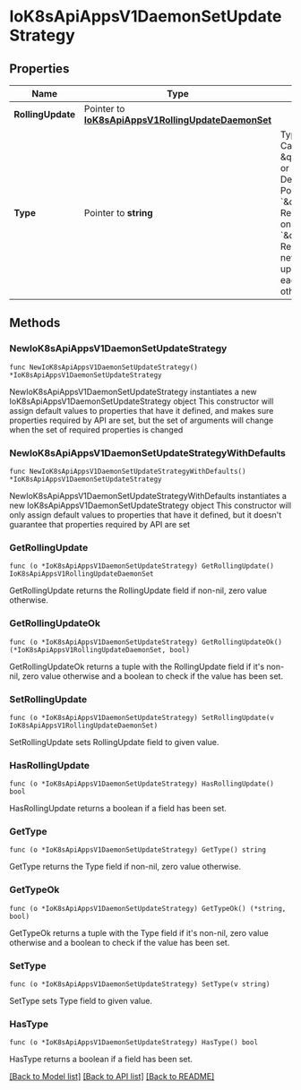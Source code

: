 # IoK8sApiAppsV1DaemonSetUpdateStrategy

## Properties

Name | Type | Description | Notes
------------ | ------------- | ------------- | -------------
**RollingUpdate** | Pointer to [**IoK8sApiAppsV1RollingUpdateDaemonSet**](IoK8sApiAppsV1RollingUpdateDaemonSet.md) |  | [optional] 
**Type** | Pointer to **string** | Type of daemon set update. Can be \&quot;RollingUpdate\&quot; or \&quot;OnDelete\&quot;. Default is RollingUpdate.  Possible enum values:  - &#x60;\&quot;OnDelete\&quot;&#x60; Replace the old daemons only when it&#39;s killed  - &#x60;\&quot;RollingUpdate\&quot;&#x60; Replace the old daemons by new ones using rolling update i.e replace them on each node one after the other. | [optional] 

## Methods

### NewIoK8sApiAppsV1DaemonSetUpdateStrategy

`func NewIoK8sApiAppsV1DaemonSetUpdateStrategy() *IoK8sApiAppsV1DaemonSetUpdateStrategy`

NewIoK8sApiAppsV1DaemonSetUpdateStrategy instantiates a new IoK8sApiAppsV1DaemonSetUpdateStrategy object
This constructor will assign default values to properties that have it defined,
and makes sure properties required by API are set, but the set of arguments
will change when the set of required properties is changed

### NewIoK8sApiAppsV1DaemonSetUpdateStrategyWithDefaults

`func NewIoK8sApiAppsV1DaemonSetUpdateStrategyWithDefaults() *IoK8sApiAppsV1DaemonSetUpdateStrategy`

NewIoK8sApiAppsV1DaemonSetUpdateStrategyWithDefaults instantiates a new IoK8sApiAppsV1DaemonSetUpdateStrategy object
This constructor will only assign default values to properties that have it defined,
but it doesn't guarantee that properties required by API are set

### GetRollingUpdate

`func (o *IoK8sApiAppsV1DaemonSetUpdateStrategy) GetRollingUpdate() IoK8sApiAppsV1RollingUpdateDaemonSet`

GetRollingUpdate returns the RollingUpdate field if non-nil, zero value otherwise.

### GetRollingUpdateOk

`func (o *IoK8sApiAppsV1DaemonSetUpdateStrategy) GetRollingUpdateOk() (*IoK8sApiAppsV1RollingUpdateDaemonSet, bool)`

GetRollingUpdateOk returns a tuple with the RollingUpdate field if it's non-nil, zero value otherwise
and a boolean to check if the value has been set.

### SetRollingUpdate

`func (o *IoK8sApiAppsV1DaemonSetUpdateStrategy) SetRollingUpdate(v IoK8sApiAppsV1RollingUpdateDaemonSet)`

SetRollingUpdate sets RollingUpdate field to given value.

### HasRollingUpdate

`func (o *IoK8sApiAppsV1DaemonSetUpdateStrategy) HasRollingUpdate() bool`

HasRollingUpdate returns a boolean if a field has been set.

### GetType

`func (o *IoK8sApiAppsV1DaemonSetUpdateStrategy) GetType() string`

GetType returns the Type field if non-nil, zero value otherwise.

### GetTypeOk

`func (o *IoK8sApiAppsV1DaemonSetUpdateStrategy) GetTypeOk() (*string, bool)`

GetTypeOk returns a tuple with the Type field if it's non-nil, zero value otherwise
and a boolean to check if the value has been set.

### SetType

`func (o *IoK8sApiAppsV1DaemonSetUpdateStrategy) SetType(v string)`

SetType sets Type field to given value.

### HasType

`func (o *IoK8sApiAppsV1DaemonSetUpdateStrategy) HasType() bool`

HasType returns a boolean if a field has been set.


[[Back to Model list]](../README.md#documentation-for-models) [[Back to API list]](../README.md#documentation-for-api-endpoints) [[Back to README]](../README.md)



